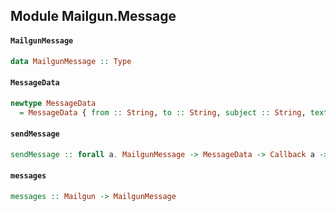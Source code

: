 ## Module Mailgun.Message

#### `MailgunMessage`

``` purescript
data MailgunMessage :: Type
```

#### `MessageData`

``` purescript
newtype MessageData
  = MessageData { from :: String, to :: String, subject :: String, text :: String }
```

#### `sendMessage`

``` purescript
sendMessage :: forall a. MailgunMessage -> MessageData -> Callback a -> Effect Unit
```

#### `messages`

``` purescript
messages :: Mailgun -> MailgunMessage
```


